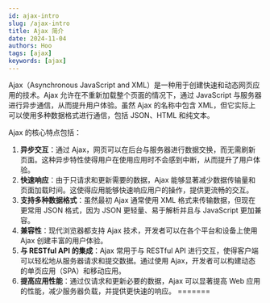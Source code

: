 ```yaml
---
id: ajax-intro
slug: /ajax-intro
title: Ajax 简介
date: 2024-11-04
authors: Hoo
tags: [ajax]
keywords: [ajax]
---
```


Ajax（Asynchronous JavaScript and XML）是一种用于创建快速和动态网页应用的技术。Ajax 允许在不重新加载整个页面的情况下，通过 JavaScript 与服务器进行异步通信，从而提升用户体验。虽然 Ajax 的名称中包含 XML，但它实际上可以使用多种数据格式进行通信，包括 JSON、HTML 和纯文本。

Ajax 的核心特点包括：

1. **异步交互**：通过 Ajax，网页可以在后台与服务器进行数据交换，而无需刷新页面。这种异步特性使得用户在使用应用时不会感到中断，从而提升了用户体验。
2. **快速响应**：由于只请求和更新需要的数据，Ajax 能够显著减少数据传输量和页面加载时间。这使得应用能够快速响应用户的操作，提供更流畅的交互。
3. **支持多种数据格式**：虽然最初 Ajax 通常使用 XML 格式来传输数据，但现在更常用 JSON 格式，因为 JSON 更轻量、易于解析并且与 JavaScript 更加兼容。
4. **兼容性**：现代浏览器都支持 Ajax 技术，开发者可以在各个平台和设备上使用 Ajax 创建丰富的用户体验。
5. **与 RESTful API 的集成**：Ajax 常用于与 RESTful API 进行交互，使得客户端可以轻松地从服务器请求和提交数据。通过使用 Ajax，开发者可以构建动态的单页应用（SPA）和移动应用。
6. **提高应用性能**：通过仅请求和更新必要的数据，Ajax 可以显著提高 Web 应用的性能，减少服务器负载，并提供更快速的响应。
=======
